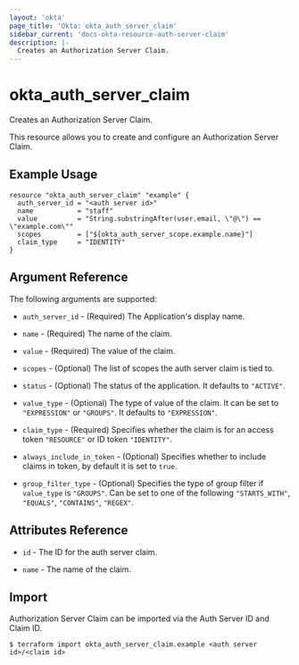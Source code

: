 ```yaml
---
layout: 'okta'
page_title: 'Okta: okta_auth_server_claim'
sidebar_current: 'docs-okta-resource-auth-server-claim'
description: |-
  Creates an Authorization Server Claim.
---
```


# okta_auth_server_claim

Creates an Authorization Server Claim.

This resource allows you to create and configure an Authorization Server Claim.

## Example Usage

```hcl
resource "okta_auth_server_claim" "example" {
  auth_server_id = "<auth server id>"
  name           = "staff"
  value          = "String.substringAfter(user.email, \"@\") == \"example.com\""
  scopes         = ["${okta_auth_server_scope.example.name}"]
  claim_type     = "IDENTITY"
}
```

## Argument Reference

The following arguments are supported:

- `auth_server_id` - (Required) The Application's display name.

- `name` - (Required) The name of the claim.

- `value` - (Required) The value of the claim.

- `scopes` - (Optional) The list of scopes the auth server claim is tied to.

- `status` - (Optional) The status of the application. It defaults to `"ACTIVE"`.

- `value_type` - (Optional) The type of value of the claim. It can be set to `"EXPRESSION"` or `"GROUPS"`. It defaults to `"EXPRESSION"`.

- `claim_type` - (Required) Specifies whether the claim is for an access token `"RESOURCE"` or ID token `"IDENTITY"`.

- `always_include_in_token` - (Optional) Specifies whether to include claims in token, by default it is set to `true`.

- `group_filter_type` - (Optional) Specifies the type of group filter if `value_type` is `"GROUPS"`. Can be set to one of the following `"STARTS_WITH"`, `"EQUALS"`, `"CONTAINS"`, `"REGEX"`.

## Attributes Reference

- `id` - The ID for the auth server claim.

- `name` - The name of the claim.

## Import

Authorization Server Claim can be imported via the Auth Server ID and Claim ID.

```
$ terraform import okta_auth_server_claim.example <auth server id>/<claim id>
```
